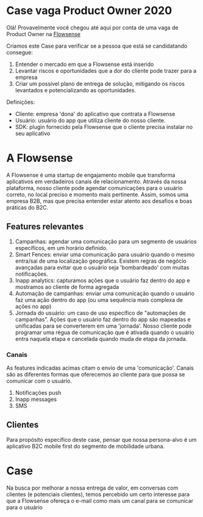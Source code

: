 # Case vaga Product Owner 2020

Olá! Provavelmente você chegou até aqui por conta de uma vaga de Product Owner na [Flowsense](https://flowsense.com.br/)

Criamos este Case para verificar se a pessoa que está se candidatando consegue:

1. Entender o mercado em que a Flowsense está inserido
2. Levantar riscos e oportunidades que a dor do cliente pode trazer para a empresa
3. Criar um possível plano de entrega de solução, mitigando os riscos levantados e potencializando as oportunidades.

Definições:

- Cliente: empresa 'dona' do aplicativo que contrata a Flowsense
- Usuário: usuário do app que utiliza cliente do nosso cliente.
- SDK: plugin fornecido pela Flowsense que o cliente precisa instalar no seu aplicativo

# A Flowsense
A Flowsense é uma startup de engajamento mobile que transforma aplicativos em verdadeiros canais de relacionamento. Através da nossa plataforma, nosso cliente pode agendar comunicações para o usuário correto, no local preciso e momento mais pertinente.
Assim, somos uma empresa B2B, mas que precisa entender estar atento aos desafios e boas práticas do B2C.

## Features relevantes
1. Campanhas: agendar uma comunicação para um segmento de usuários específicos, em um horário definido. 
2. Smart Fences: enviar uma comunicação para usuário quando o mesmo entra/sai de uma localização geográfica. Existem regras de negócio avançadas para evitar que o usuário seja 'bombardeado' com muitas notificações.
3. Inapp analytics: capturamos ações que o usuário faz dentro do app e mostramos ao cliente de forma agregada
4. Automação de campanhas: enviar uma comunicação quando o usuário faz uma ação dentro do app (ou uma sequência mais complexa de ações no app)
5. Jornada do usuário: um caso de uso específico de "automações de campanhas". Ações que o usuário faz dentro do app são mapeadas e unificadas para se converterem em uma 'jornada'. Nosso cliente pode programar uma régua de comunicação que é ativada quando o usuário entra naquela etapa e cancelada quando muda de etapa da jornada.

### Canais
As features indicadas acimas citam o envio de uma 'comunicação'. Canais são as diferentes formas que oferecemos ao cliente para que possa se comunicar com o usuário.

1. Notificações push
2. Inapp messages
3. SMS

## Clientes
Para propósito específico deste case, pensar que nossa persona-alvo é um aplicativo B2C mobile first do segmento de mobilidade urbana.

# Case
Na busca por melhorar a nossa entrega de valor, em conversas com clientes (e potenciais clientes), temos percebido um certo interesse para que a Flowsense ofereça o e-mail como mais um canal para se comunicar para o usuário


